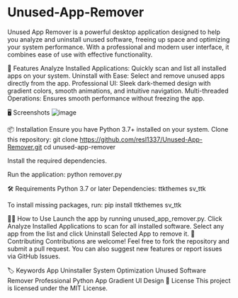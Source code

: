 # Unused-App-Remover
Unused App Remover is a powerful desktop application designed to help you analyze and uninstall unused software, freeing up space and optimizing your system performance. With a professional and modern user interface, it combines ease of use with effective functionality.


🚀 Features
Analyze Installed Applications: Quickly scan and list all installed apps on your system.
Uninstall with Ease: Select and remove unused apps directly from the app.
Professional UI: Sleek dark-themed design with gradient colors, smooth animations, and intuitive navigation.
Multi-threaded Operations: Ensures smooth performance without freezing the app.


🖥️ Screenshots
![image](https://github.com/user-attachments/assets/92931ce9-2453-44c2-924f-34cebf4be76c)




📦 Installation
Ensure you have Python 3.7+ installed on your system.
Clone this repository:
git clone https://github.com/resl1337/Unused-App-Remover.git
cd unused-app-remover

Install the required dependencies.

Run the application:
python remover.py

🛠️ Requirements
Python 3.7 or later
Dependencies:
ttkthemes
sv_ttk

To install missing packages, run:
pip install ttkthemes sv_ttk


🧑‍💻 How to Use
Launch the app by running unused_app_remover.py.
Click Analyze Installed Applications to scan for all installed software.
Select any app from the list and click Uninstall Selected App to remove it.
🤝 Contributing
Contributions are welcome! Feel free to fork the repository and submit a pull request. You can also suggest new features or report issues via GitHub Issues.

🏷️ Keywords
App Uninstaller
System Optimization
Unused Software Remover
Professional Python App
Gradient UI Design
📜 License
This project is licensed under the MIT License.
